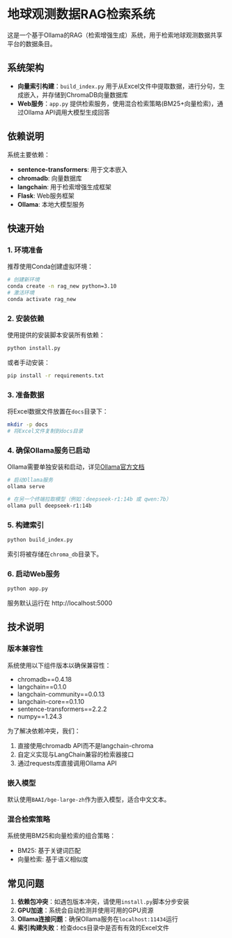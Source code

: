 # 地球观测数据RAG检索系统

这是一个基于Ollama的RAG（检索增强生成）系统，用于检索地球观测数据共享平台的数据条目。

## 系统架构

- **向量索引构建**：`build_index.py` 用于从Excel文件中提取数据，进行分句，生成嵌入，并存储到ChromaDB向量数据库
- **Web服务**：`app.py` 提供检索服务，使用混合检索策略(BM25+向量检索)，通过Ollama API调用大模型生成回答

## 依赖说明

系统主要依赖：
- **sentence-transformers**: 用于文本嵌入
- **chromadb**: 向量数据库
- **langchain**: 用于检索增强生成框架
- **Flask**: Web服务框架
- **Ollama**: 本地大模型服务

## 快速开始

### 1. 环境准备

推荐使用Conda创建虚拟环境：

```bash
# 创建新环境
conda create -n rag_new python=3.10
# 激活环境
conda activate rag_new
```

### 2. 安装依赖

使用提供的安装脚本安装所有依赖：

```bash
python install.py
```

或者手动安装：

```bash
pip install -r requirements.txt
```

### 3. 准备数据

将Excel数据文件放置在`docs`目录下：

```bash
mkdir -p docs
# 将Excel文件复制到docs目录
```

### 4. 确保Ollama服务已启动

Ollama需要单独安装和启动，详见[Ollama官方文档](https://github.com/ollama/ollama)

```bash
# 启动Ollama服务
ollama serve

# 在另一个终端拉取模型（例如：deepseek-r1:14b 或 qwen:7b）
ollama pull deepseek-r1:14b
```

### 5. 构建索引

```bash
python build_index.py
```

索引将被存储在`chroma_db`目录下。

### 6. 启动Web服务

```bash
python app.py
```

服务默认运行在 http://localhost:5000

## 技术说明

### 版本兼容性

系统使用以下组件版本以确保兼容性：

- chromadb==0.4.18
- langchain==0.1.0
- langchain-community==0.0.13
- langchain-core==0.1.10
- sentence-transformers==2.2.2
- numpy==1.24.3

为了解决依赖冲突，我们：
1. 直接使用chromadb API而不是langchain-chroma
2. 自定义实现与LangChain兼容的检索器接口
3. 通过requests库直接调用Ollama API

### 嵌入模型

默认使用`BAAI/bge-large-zh`作为嵌入模型，适合中文文本。

### 混合检索策略

系统使用BM25和向量检索的组合策略：
- BM25: 基于关键词匹配
- 向量检索: 基于语义相似度

## 常见问题

1. **依赖包冲突**：如遇包版本冲突，请使用`install.py`脚本分步安装
2. **GPU加速**：系统会自动检测并使用可用的GPU资源
3. **Ollama连接问题**：确保Ollama服务在`localhost:11434`运行
4. **索引构建失败**：检查docs目录中是否有有效的Excel文件 

